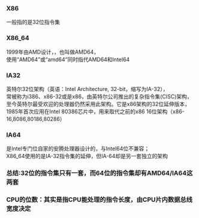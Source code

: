 ### X86
一般指的是32位指令集
### X86_64
1999年由AMD设计，，也叫做AMD64，<br>
使用“AMD64”或“amd64”同时指代AMD64和Intel64
### IA32
英特尔32位架构（英语：Intel Architecture, 32-bit，缩写为IA-32），<br>
常被称为i386、x86-32或是x86，由英特尔公司推出的复杂指令集(CISC)架构，<br>
至今英特尔最受欢迎的处理器仍然采用此架构。它是x86架构的32位延伸版本，<br>
1985年首次应用在Intel 80386芯片中，用来取代之前的x86 16位架构（x86-16,8086,80186,80286）
### IA64
是Intel专门位自家的安腾处理器设计的，与Intel64位不兼容；<br>
X86_64使用的是IA-32指令集的延伸，但IA-64却是另一套独立的架构

### 总结:32位的指令集只有一套，而64位的指令集却有AMD64/IA64这两套
### CPU的位数：其实是指CPU能处理的指令长度，由CPU片内数据总线宽度决定
